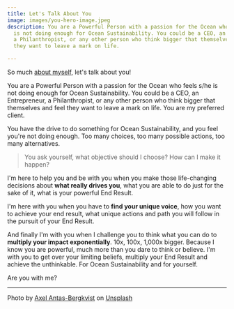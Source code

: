 ```yaml
---
title: Let's Talk About You
image: images/you-hero-image.jpeg
description: You are a Powerful Person with a passion for the Ocean who feels s/he
  is not doing enough for Ocean Sustainability. You could be a CEO, an Entrepreneur,
  a Philanthropist, or any other person who think bigger that themselves and feel
  they want to leave a mark on life.

---
```

So much [about myself](/about), let's talk about you!

You are a Powerful Person with a passion for the Ocean who feels s/he is not doing enough for Ocean Sustainability. You could be a CEO, an Entrepreneur, a Philanthropist, or any other person who think bigger that themselves and feel they want to leave a mark on life. You are my preferred client.

You have the drive to do something for Ocean Sustainability, and you feel you're not doing enough. Too many choices, too many possible actions, too many alternatives.

> You ask yourself, what objective should I choose? How can I make it happen?

I'm here to help you and be with you when you make those life-changing decisions about **what really drives you**, what you are able to do just for the sake of it, what is your powerful End Result.

I'm here with you when you have to **find your unique voice**, how you want to achieve your end result, what unique actions and path you will follow in the pursuit of your End Result.

And finally I'm with you when I challenge you to think what you can do to **multiply your impact exponentially**. 10x, 100x, 1,000x bigger. Because I know you are powerful, much more than you dare to think or believe. I'm with you to get over your limiting beliefs, multiply your End Result and achieve the unthinkable. For Ocean Sustainability and for yourself.

Are you with me?

***

Photo by [Axel Antas-Bergkvist](https://unsplash.com/@aabergkvist?utm_source=unsplash&utm_medium=referral&utm_content=creditCopyText) on [Unsplash](https://unsplash.com/?utm_source=unsplash&utm_medium=referral&utm_content=creditCopyText)